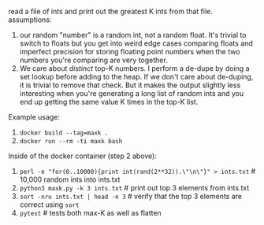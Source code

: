 read a file of ints and print out the greatest K ints from that file.
assumptions:
1. our random "number" is a random int, not a random float. It's trivial to switch to floats but you get into weird edge cases comparing floats and imperfect precision for storing floating point numbers when the two numbers you're comparing are very together.
1. We care about *distinct* top-K numbers.  I perform a de-dupe by doing a set lookup before adding to the heap.  If we don't care about de-duping, it is trivial to remove that check. But it makes the output slightly less interesting when you're generating a long list of random ints and you end up getting the same value K times in the top-K list.


Example usage:
1. `docker build --tag=maxk .`
1. `docker run --rm -ti maxk bash`

Inside of the docker container (step 2 above):
1. `perl -e "for(0..10000){print int(rand(2**32)).\"\n\"}" > ints.txt`  # 10,000 random ints into ints.txt
1. `python3 maxk.py -k 3 ints.txt`  # print out top 3 elements from ints.txt
1. `sort -nru ints.txt | head -n 3`  # verify that the top 3 elements are correct using `sort`
1. `pytest` # tests both max-K as well as flatten
